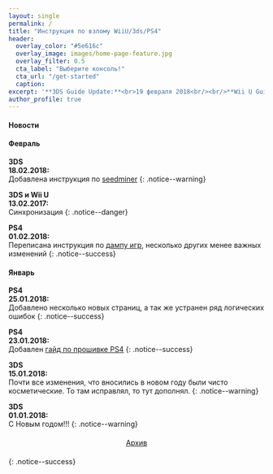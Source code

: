 ```yaml
---
layout: single
permalink: /
title: "Инструкция по взлому WiiU/3ds/PS4"
header:
  overlay_color: "#5e616c"
  overlay_image: images/home-page-feature.jpg
  overlay_filter: 0.5
  cta_label: "Выберите консоль!"
  cta_url: "/get-started"
  caption:
excerpt: '**3DS Guide Update:**<br>19 февраля 2018<br/><br/>**Wii U Guide Update:**<br>13 февраля 2018<br/><br/>**PS4 Guide Update:**<br>19 февраля 2018'
author_profile: true
---
```

#### Новости

#### Февраль 

**3DS**<br>**18.02.2018:**<br>Добавлена инструкция по [seedminer](http://3ds.customfw.xyz/seedminer)
{: .notice--warning}

**3DS и Wii U**<br>**13.02.2017:**<br>Синхронизация
{: .notice--danger}

**PS4**<br>**01.02.2018:**<br>Переписана инструкция по [дампу игр](https://ps4.customfw.xyz/game-dumps), несколько других менее важных изменений
{: .notice--success}

#### Январь 

**PS4**<br>**25.01.2018:**<br>Добавлено несколько новых страниц, а так же устранен ряд логических ошибок
{: .notice--success}

**PS4**<br>**23.01.2018:**<br>Добавлен [гайд по прошивке PS4](https://ps4.customfw.xyz)
{: .notice--success}

**3DS**<br>**15.01.2018:**<br>Почти все изменения, что вносились в новом году были чисто косметические. То там исправлял, то тут дополнял.
{: .notice--warning}

**3DS**<br>**01.01.2018:**<br>С Новым годом!!!
{: .notice--warning}

<center><a href="archive" style="margin:20px auto; text-align:center; display:block; width:200px;" class="btn btn--short">Архив</a></center>
{: .notice--success}
